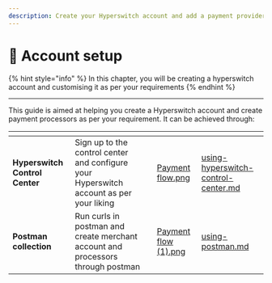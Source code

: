 ```yaml
---
description: Create your Hyperswitch account and add a payment provider
---
```


# 🔧 Account setup

{% hint style="info" %}
In this chapter, you will be creating a hyperswitch account and customising it as per your requirements
{% endhint %}

***

This guide is aimed at helping you create a Hyperswitch account and create payment processors as per your requirement. It can be achieved through:

<table data-card-size="large" data-view="cards"><thead><tr><th></th><th></th><th></th><th data-hidden data-card-cover data-type="files"></th><th data-hidden data-card-target data-type="content-ref"></th></tr></thead><tbody><tr><td><strong>Hyperswitch Control Center</strong></td><td>Sign up to the control center and configure your Hyperswitch account as per your liking</td><td></td><td><a href="../../.gitbook/assets/Payment flow.png">Payment flow.png</a></td><td><a href="using-hyperswitch-control-center.md">using-hyperswitch-control-center.md</a></td></tr><tr><td><strong>Postman collection</strong></td><td>Run curls in postman and create merchant account and processors through postman</td><td></td><td><a href="../../.gitbook/assets/Payment flow (1).png">Payment flow (1).png</a></td><td><a href="using-postman.md">using-postman.md</a></td></tr></tbody></table>
